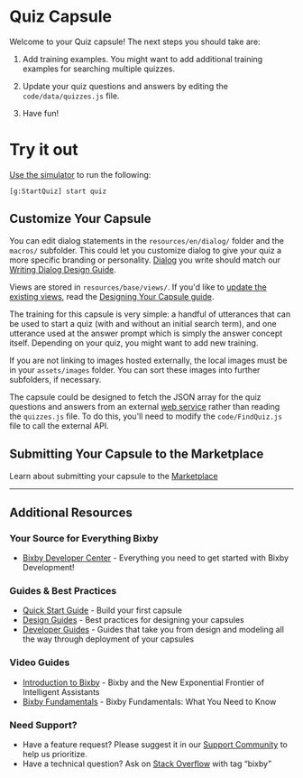 # Quiz Capsule

Welcome to your Quiz capsule!  The next steps you should take are:

1. Add training examples. You might want to add additional training examples for searching multiple quizzes.

2. Update your quiz questions and answers by editing the `code/data/quizzes.js` file.

3. Have fun!

# Try it out

[Use the simulator](https://bixbydevelopers.com/dev/docs/dev-guide/developers/ide.simulator) to run the following:

`[g:StartQuiz] start quiz`

## Customize Your Capsule

You can edit dialog statements in the `resources/en/dialog/` folder and the `macros/` subfolder. This could let you customize dialog to give your quiz a more specific branding or personality. [Dialog](https://bixbydevelopers.com/dev/docs/dev-guide/developers/refining-dialog) you write should match our [Writing Dialog Design Guide](https://bixbydevelopers.com/dev/docs/dev-guide/design-guides/writing).

Views are stored in `resources/base/views/`. If you'd like to [update the existing views](https://bixbydevelopers.com/dev/docs/dev-guide/developers/building-views), read the [Designing Your Capsule guide](https://bixbydevelopers.com/dev/docs/dev-guide/design-guides/service).

The training for this capsule is very simple: a handful of utterances that can be used to start a quiz (with and without an initial search term), and one utterance used at the answer prompt which is simply the answer concept itself. Depending on your quiz, you might want to add new training.

If you are not linking to images hosted externally, the local images must be in your `assets/images` folder. You can sort these images into further subfolders, if necessary.

The capsule could be designed to fetch the JSON array for the quiz questions and answers from an external [web service](https://bixbydevelopers.com/dev/docs/dev-guide/developers/actions.js-actions#calling-web-services) rather than reading the `quizzes.js` file. To do this, you'll need to modify the `code/FindQuiz.js` file to call the external API.

## Submitting Your Capsule to the Marketplace

Learn about submitting your capsule to the [Marketplace](https://bixbydevelopers.com/dev/docs/dev-guide/developers/deploying.can-submission#about-the-marketplace)

---

## Additional Resources

### Your Source for Everything Bixby

* [Bixby Developer Center](https://bixbydevelopers.com) - Everything you need to get started with Bixby Development!

### Guides & Best Practices

* [Quick Start Guide](https://bixbydevelopers.com/dev/docs/get-started/quick-start) - Build your first capsule
* [Design Guides](https://bixbydevelopers.com/dev/docs/dev-guide/design-guides) - Best practices for designing your capsules
* [Developer Guides](https://bixbydevelopers.com/dev/docs/dev-guide/developers) - Guides that take you from design and modeling all the way through deployment of your capsules

### Video Guides

* [Introduction to Bixby](https://youtu.be/DFvpK4PosvI) - Bixby and the New Exponential Frontier of Intelligent Assistants
* [Bixby Fundamentals](https://bixby.developer.samsung.com/newsroom/en-us/22/01/2019/Teaching-Bixby-Fundamentals-What-You-Need-to-Know) - Bixby Fundamentals: What You Need to Know

### Need Support?

* Have a feature request? Please suggest it in our [Support Community](https://support.bixbydevelopers.com/hc/en-us/community/topics/360000183273-Feature-Requests) to help us prioritize.
* Have a technical question? Ask on [Stack Overflow](https://stackoverflow.com/questions/tagged/bixby) with tag “bixby”
